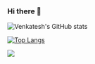 ### Hi there 👋

<!--
**Charan-Nandarapu/Charan-Nandarapu** is a ✨ _special_ ✨ repository because its `README.md` (this file) appears on your GitHub profile.

Here are some ideas to get you started:

- 🔭 I’m currently working on ...
- 🌱 I’m currently learning ...
- 👯 I’m looking to collaborate on ...
- 🤔 I’m looking for help with ...
- 💬 Ask me about ...
- 📫 How to reach me: ...
- 😄 Pronouns: ...
- ⚡ Fun fact: ...
-->

![Venkatesh's GitHub stats](https://github-readme-stats.vercel.app/api?username=Tummala-Venkatesh&show_icons=true&theme=radical)

[![Top Langs](https://github-readme-stats.vercel.app/api/top-langs/?username=Tummala-Venkatesh&layout=compact)](https://github.com/Tummala-Venkatesh/github-readme-stats)

![](https://komarev.com/ghpvc/?username=Tummala-Venkatesh&color=brightgreen&label=PROFILE+VIEWS)
